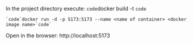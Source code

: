 In the project directory execute:
    `code`docker build -t <name>`code`

    `code`docker run -d -p 5173:5173 --name <name of container> <docker image name>`code`
  
Open in the browser:
      http://localhost:5173

